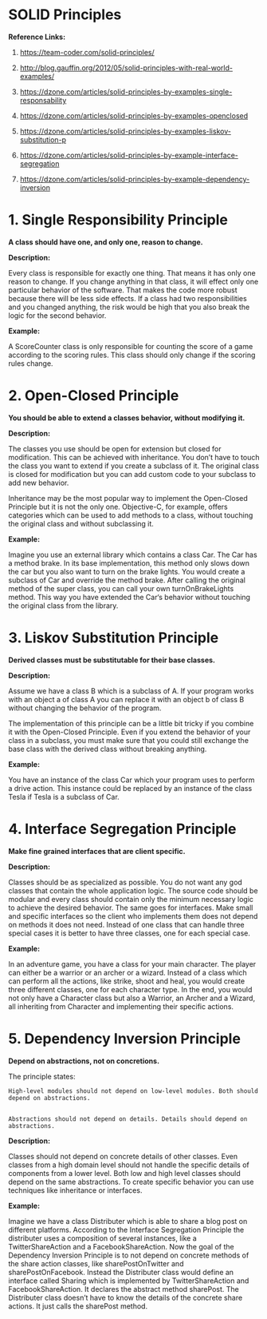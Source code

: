 # SOLID Principles

**Reference Links:**
1. https://team-coder.com/solid-principles/

2. http://blog.gauffin.org/2012/05/solid-principles-with-real-world-examples/

3. https://dzone.com/articles/solid-principles-by-examples-single-responsability

4. https://dzone.com/articles/solid-principles-by-examples-openclosed

5. https://dzone.com/articles/solid-principles-by-examples-liskov-substitution-p

6. https://dzone.com/articles/solid-principles-by-example-interface-segregation

7. https://dzone.com/articles/solid-principles-by-example-dependency-inversion




# 1. Single Responsibility Principle

**A class should have one, and only one, reason to change.**

**Description:**

Every class is responsible for exactly one thing. That means it has only one reason to change. If you change anything in that class, it will effect only one particular behavior of the software. That makes the code more robust because there will be less side effects. If a class had two responsibilities and you changed anything, the risk would be high that you also break the logic for the second behavior.

**Example:**

A ScoreCounter class is only responsible for counting the score of a game according to the scoring rules. This class should only change if the scoring rules change.


# 2. Open-Closed Principle

**You should be able to extend a classes behavior, without modifying it.**

**Description:**

The classes you use should be open for extension but closed for modification. This can be achieved with inheritance. You don’t have to touch the class you want to extend if you create a subclass of it. The original class is closed for modification but you can add custom code to your subclass to add new behavior.

Inheritance may be the most popular way to implement the Open-Closed Principle but it is not the only one. Objective-C, for example, offers categories which can be used to add methods to a class, without touching the original class and without subclassing it.

**Example:**

Imagine you use an external library which contains a class Car. The Car has a method brake. In its base implementation, this method only slows down the car but you also want to turn on the brake lights. You would create a subclass of Car and override the method brake. After calling the original method of the super class, you can call your own turnOnBrakeLights method. This way you have extended the Car‘s behavior without touching the original class from the library.

# 3. Liskov Substitution Principle

**Derived classes must be substitutable for their base classes.**

**Description:**

Assume we have a class B which is a subclass of A. If your program works with an object a of class A you can replace it with an object b of class B without changing the behavior of the program.

The implementation of this principle can be a little bit tricky if you combine it with the Open-Closed Principle. Even if you extend the behavior of your class in a subclass, you must make sure that you could still exchange the base class with the derived class without breaking anything.

**Example:**

You have an instance of the class Car which your program uses to perform a drive action. This instance could be replaced by an instance of the class Tesla if Tesla is a subclass of Car.

# 4. Interface Segregation Principle

**Make fine grained interfaces that are client specific.**

**Description:**

Classes should be as specialized as possible. You do not want any god classes that contain the whole application logic. The source code should be modular and every class should contain only the minimum necessary logic to achieve the desired behavior. The same goes for interfaces. Make small and specific interfaces so the client who implements them does not depend on methods it does not need. Instead of one class that can handle three special cases it is better to have three classes, one for each special case.

**Example:**

In an adventure game, you have a class for your main character. The player can either be a warrior or an archer or a wizard. Instead of a class which can perform all the actions, like strike, shoot and heal, you would create three different classes, one for each character type. In the end, you would not only have a Character class but also a Warrior, an Archer and a Wizard, all inheriting from Character and implementing their specific actions.

# 5. Dependency Inversion Principle

**Depend on abstractions, not on concretions.**


The principle states:


    High-level modules should not depend on low-level modules. Both should depend on abstractions.
    

    Abstractions should not depend on details. Details should depend on abstractions.


**Description:**

Classes should not depend on concrete details of other classes. Even classes from a high domain level should not handle the specific details of components from a lower level. Both low and high level classes should depend on the same abstractions. To create specific behavior you can use techniques like inheritance or interfaces.

**Example:**

Imagine we have a class Distributer which is able to share a blog post on different platforms. According to the Interface Segregation Principle the distributer uses a composition of several instances, like a TwitterShareAction and a FacebookShareAction. Now the goal of the Dependency Inversion Principle is to not depend on concrete methods of the share action classes, like sharePostOnTwitter and sharePostOnFacebook. Instead the Distributer class would define an interface called Sharing which is implemented by TwitterShareAction and FacebookShareAction. It declares the abstract method sharePost. The Distributer class doesn’t have to know the details of the concrete share actions. It just calls the sharePost method.
